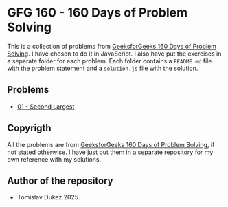 # GFG 160 - 160 Days of Problem Solving 

This is a collection of problems from [GeeksforGeeks 160 Days of Problem Solving](https://www.geeksforgeeks.org/batch/gfg-160-problems). I have chosen to do it in JavaScript. I also have put the exercises in a separate folder for each problem. Each folder contains a `README.md` file with the problem statement and a `solution.js` file with the solution.

## Problems

- [01 - Second Largest](02-gfg-160/001-problem/README.md)


## Copyrigth
All the problems  are from [GeeksforGeeks 160 Days of Problem Solving](https://www.geeksforgeeks.org/batch/gfg-160-problems), if not stated otherwise. I have just put them in a separate repository for my own reference with my solutions.

## Author of the repository
- Tomislav Dukez 2025.